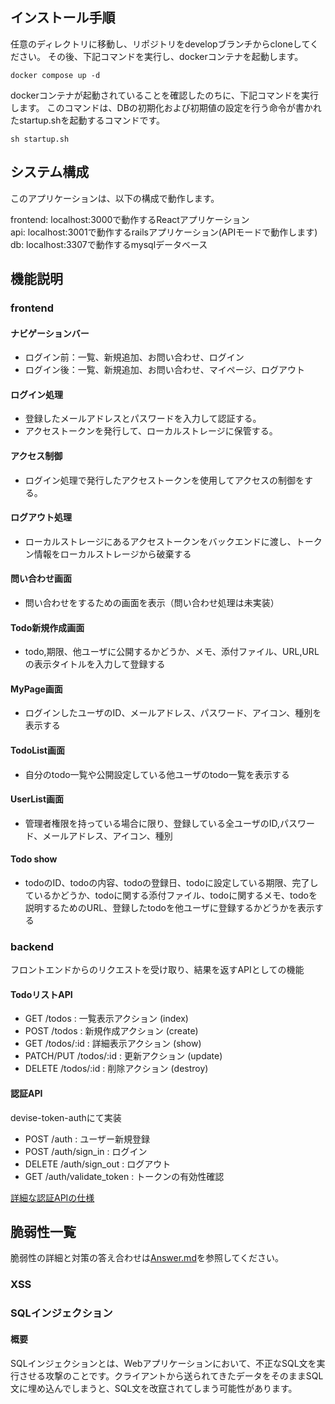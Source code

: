 ##  インストール手順
任意のディレクトリに移動し、リポジトリをdevelopブランチからcloneしてください。
その後、下記コマンドを実行し、dockerコンテナを起動します。
```
docker compose up -d
```
dockerコンテナが起動されていることを確認したのちに、下記コマンドを実行します。
このコマンドは、DBの初期化および初期値の設定を行う命令が書かれたstartup.shを起動するコマンドです。
```
sh startup.sh
```

##  システム構成
このアプリケーションは、以下の構成で動作します。

frontend: localhost:3000で動作するReactアプリケーション  
api:      localhost:3001で動作するrailsアプリケーション(APIモードで動作します)  
db:       localhost:3307で動作するmysqlデータベース  

##  機能説明

### frontend
#### ナビゲーションバー
- ログイン前：一覧、新規追加、お問い合わせ、ログイン
- ログイン後：一覧、新規追加、お問い合わせ、マイページ、ログアウト
#### ログイン処理
- 登録したメールアドレスとパスワードを入力して認証する。
- アクセストークンを発行して、ローカルストレージに保管する。
#### アクセス制御
- ログイン処理で発行したアクセストークンを使用してアクセスの制御をする。
#### ログアウト処理
- ローカルストレージにあるアクセストークンをバックエンドに渡し、トークン情報をローカルストレージから破棄する
#### 問い合わせ画面
- 問い合わせをするための画面を表示（問い合わせ処理は未実装）
#### Todo新規作成画面
- todo,期限、他ユーザに公開するかどうか、メモ、添付ファイル、URL,URLの表示タイトルを入力して登録する
#### MyPage画面
- ログインしたユーザのID、メールアドレス、パスワード、アイコン、種別を表示する
#### TodoList画面
- 自分のtodo一覧や公開設定している他ユーザのtodo一覧を表示する
#### UserList画面
- 管理者権限を持っている場合に限り、登録している全ユーザのID,パスワード、メールアドレス、アイコン、種別
#### Todo show
- todoのID、todoの内容、todoの登録日、todoに設定している期限、完了しているかどうか、todoに関する添付ファイル、todoに関するメモ、todoを説明するためのURL、登録したtodoを他ユーザに登録するかどうかを表示する


### backend
フロントエンドからのリクエストを受け取り、結果を返すAPIとしての機能
#### TodoリストAPI
- GET /todos : 一覧表示アクション (index)
- POST /todos : 新規作成アクション (create)
- GET /todos/:id : 詳細表示アクション (show)
- PATCH/PUT /todos/:id : 更新アクション (update)
- DELETE /todos/:id : 削除アクション (destroy)
#### 認証API
devise-token-authにて実装
- POST /auth : ユーザー新規登録
- POST /auth/sign_in : ログイン
- DELETE /auth/sign_out : ログアウト
- GET /auth/validate_token : トークンの有効性確認

[詳細な認証APIの仕様](https://devise-token-auth.gitbook.io/devise-token-auth/usage)


## 脆弱性一覧

脆弱性の詳細と対策の答え合わせは[Answer.md](Answer.md)を参照してください。

### XSS
### SQLインジェクション
#### 概要
SQLインジェクションとは、Webアプリケーションにおいて、不正なSQL文を実行させる攻撃のことです。クライアントから送られてきたデータをそのままSQL文に埋め込んでしまうと、SQL文を改竄されてしまう可能性があります。


